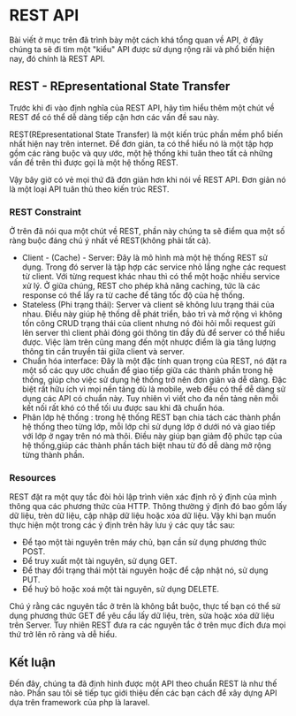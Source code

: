 # REST API

Bài viết ở mục trên đã trình bày một cách khá tổng quan về API, ở đây chúng ta sẽ đi tìm một "kiểu" API được sử dụng rộng rãi và phổ biến hiện nay, đó chính là REST API.

## REST - REpresentational State Transfer

Trước khi đi vào định nghĩa của REST API, hãy tìm hiểu thêm một chút về REST để có thể dễ dàng tiếp cận hơn các vấn đề sau này.

REST(REpresentational State Transfer) là một kiến trúc phần mềm phổ biến nhất hiện nay trên internet. Để đơn giản, ta có thể hiểu nó là một tập hợp gồm các ràng buộc và quy ước, một hệ thống khi tuân theo tất cả những vấn đề trên thì được gọi là một hệ thống REST.

Vậy bây giờ có vẻ mọi thứ đã đơn giản hơn khi nói về REST API. Đơn giản nó là một loại API tuân thủ theo kiến trúc REST.

### REST Constraint

Ở trên đã nói qua một chút về REST, phần này chúng ta sẽ điểm qua một số ràng buộc đáng chú ý nhất về REST(không phải tất cả).

* Client - (Cache) - Server: Đây là mô hình mà một hệ thống REST sử dụng.
Trong đó server là tập hợp các service nhỏ lắng nghe các request từ client. Với từng request khác nhau thì có thể một hoặc nhiều service xử lý. Ở giữa chúng, REST cho phép khả năng caching, tức là các response có thể lấy ra từ cache để tăng tốc độ của hệ thống.
* Stateless (Phi trạng thái): Server và client sẽ không lưu trạng thái của nhau.
Điều này giúp hệ thống dễ phát triển, bảo trì và mở rộng vì không tốn công CRUD trạng thái của client nhưng nó đòi hỏi mỗi request gửi lên server thì client phải đóng gói thông tin đầy đủ để server có thể hiểu được. Việc làm trên cũng mang đến một nhược điểm là gia tăng lượng thông tin cần truyền tải giữa client và server.
* Chuẩn hóa interface: Đây là một đặc tính quan trọng của REST, nó đặt ra một số các quy ước chuẩn để giao tiếp giữa các thành phần trong hệ thống, giúp cho việc sử dụng hệ thống trở nên đơn giản và dễ dàng. Đặc biệt rất hữu ích vì mọi nền tảng dù là mobile, web đều có thể dễ dàng sử dụng các API có chuẩn này. Tuy nhiên vì viết cho đa nền tảng nên mỗi kết nối rất khó có thể tối ưu được sau khi đã chuẩn hóa.
* Phân lớp hệ thống : trong hệ thống REST bạn chia tách các thành phần hệ thống theo từng lớp, mỗi lớp chỉ sử dụng lớp ở dưới nó và giao tiếp với lớp ở ngay trên nó mà thôi. Điều này giúp bạn giảm độ phức tạp của hệ thống,giúp các thành phần tách biệt nhau từ đó dễ dàng mở rộng từng thành phần.

### Resources

REST đặt ra một quy tắc đòi hỏi lập trình viên xác định rõ ý định của mình thông qua các phương thức của HTTP. Thông thường ý định đó bao gồm lấy dữ liệu, trèn dữ liệu, cập nhập dữ liệu hoặc xóa dữ liệu. Vậy khi bạn muốn thực hiện một trong các ý định trên hãy lưu ý các quy tắc sau:

* Để tạo một tài nguyên trên máy chủ, bạn cần sử dụng phương thức POST.
* Để truy xuất một tài nguyên, sử dụng GET.
* Để thay đổi trạng thái một tài nguyên hoặc để cập nhật nó, sử dụng PUT.
* Để huỷ bỏ hoặc xoá một tài nguyên, sử dụng DELETE.

Chú ý rằng các nguyên tắc ở trên là không bắt buộc, thực tế bạn có thể sử dụng phương thức GET để yêu cầu lấy dữ liệu, trèn, sửa hoặc xóa dữ liệu trên Server. Tuy nhiên REST đưa ra các nguyên tắc ở trên mục đích đưa mọi thứ trở lên rõ ràng và dễ hiểu.

## Kết luận

Đến đây, chúng ta đã định hình được một API theo chuẩn REST là như thế nào. Phần sau tôi sẽ tiếp tục giới thiệu đến các bạn cách để xây dựng API dựa trên framework của php là laravel.
